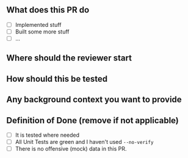 ## What does this PR do

- [ ] Implemented stuff
- [ ] Built some more stuff
- [ ] ...

## Where should the reviewer start

## How should this be tested

## Any background context you want to provide

## Definition of Done (remove if not applicable)

- [ ] It is tested where needed
- [ ] All Unit Tests are green and I haven't used `--no-verify`
- [ ] There is no offensive (mock) data in this PR.
